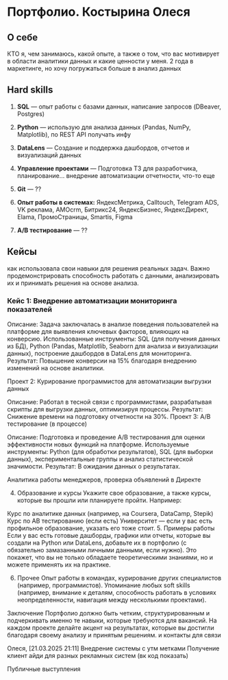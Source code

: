# Портфолио. Костырина Олеся

## О себе
КТО я, чем занимаюсь, какой опыте, а также о том, что вас мотивирует в области аналитики данных и какие ценности у меня. 2 года в маркетинге, но хочу погружаться больше в анализ данных


## Hard skills

1. **SQL** — опыт работы с базами данных, написание запросов (DBeaver, Postgres)

2. **Python** — использую для анализа данных (Pandas, NumPy, Matplotlib), по REST API получать инфу 

3. **DataLens** — Создание и поддержка дашбордов, отчетов и визуализаций данных

4. **Управление проектами** — Подготовка ТЗ для разработчика, планирование... внедрение автоматизации отчетности, что-то еще

5. **Git** — ??

6. **Опыт работы в системах:** ЯндексМетрика, Calltouch, Telegram ADS, VK реклама, AMOcrm, Битрикс24, ЯндексБизнес, ЯндексДирект, Elama, ПромоСтраницы, Smartis, Figma

7. **A/B тестирование**  — ??




## Кейсы

как использовала свои навыки для решения реальных задач. Важно продемонстрировать способность работать с данными, анализировать их и принимать решения на основе анализа.


### Кейс 1: Внедрение автоматизации мониторинга показателей 

Описание: Задача заключалась в анализе поведения пользователей на платформе для выявления ключевых факторов, влияющих на конверсию.
Использованные инструменты: SQL (для получения данных из БД), Python (Pandas, Matplotlib, Seaborn для анализа и визуализации данных), построение дашбордов в DataLens для мониторинга.
Результат: Повышение конверсии на 15% благодаря внедрению изменений на основе аналитики.

Проект 2: Курирование программистов для автоматизации выгрузки данных

Описание: Работал в тесной связи с программистами, разрабатывая скрипты для выгрузки данных, оптимизируя процессы.
Результат: Снижение времени на подготовку отчетности на 30%.
Проект 3: A/B тестирование (в процессе)

Описание: Подготовка и проведение A/B тестирования для оценки эффективности новых функций на платформе.
Используемые инструменты: Python (для обработки результатов), SQL (для выборки данных), экспериментальные группы и анализ статистической значимости.
Результат: В ожидании данных о результатах.

Аналитика работы менеджеров, проверка объявлений в Директе

4. Образование и курсы
Укажите свое образование, а также курсы, которые вы прошли или планируете пройти. Например:

Курс по аналитике данных (например, на Coursera, DataCamp, Stepik)
Курс по AB тестированию (если есть)
Университет — если у вас есть профильное образование, указать его тоже стоит.
5. Примеры работы
Если у вас есть готовые дашборды, графики или отчеты, которые вы создали на Python или DataLens, добавьте их в портфолио (с обязательно замазанными личными данными, если нужно). Это покажет, что вы не только обладаете теоретическими знаниями, но и можете применять их на практике.

6. Прочее
Опыт работы в командах, курирование других специалистов (например, программистов).
Упоминание любых soft skills (например, внимание к деталям, способность работать в условиях неопределенности, навигация между несколькими проектами).

Заключение
Портфолио должно быть четким, структурированным и подчеркивать именно те навыки, которые требуются для вакансий. На каждом проекте делайте акцент на результатах, которые вы достигли благодаря своему анализу и принятым решениям. и контакты для связи

Олеся, [21.03.2025 21:11]
Внедрение системы с утм метками
Получение клиент айди для разных рекламных систем (вк код показать)

Публичные выступления